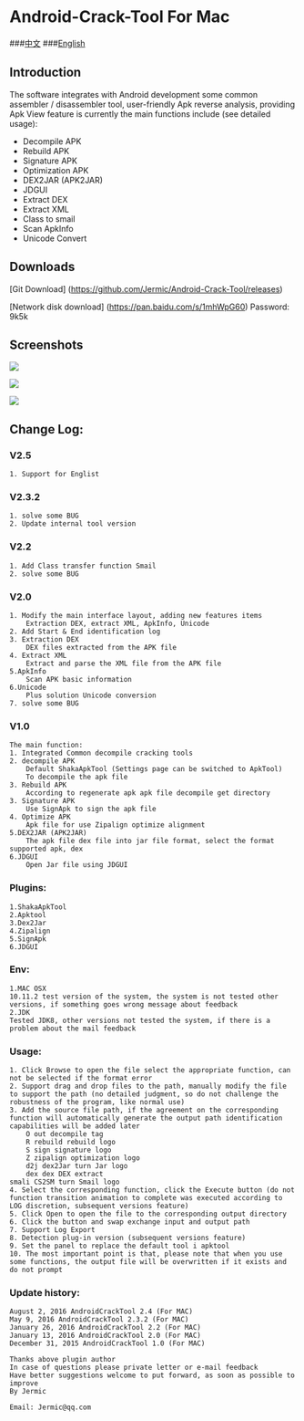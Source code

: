 Android-Crack-Tool For Mac
================

###[中文](https://github.com/Jermic/Android-Crack-Tool/blob/master/README.md)
###[English](https://github.com/Jermic/Android-Crack-Tool/blob/master/README-EN.md)

## Introduction
The software integrates with Android development some common assembler / disassembler tool, user-friendly Apk reverse analysis, providing Apk View feature is currently the main functions include (see detailed usage):

- Decompile APK
- Rebuild APK
- Signature APK
- Optimization APK
- DEX2JAR (APK2JAR)
- JDGUI
- Extract DEX
- Extract  XML
- Class to smail
- Scan ApkInfo
- Unicode Convert

## Downloads
[Git Download] (https://github.com/Jermic/Android-Crack-Tool/releases)

[Network disk download] (https://pan.baidu.com/s/1mhWpG60) Password: 9k5k
## Screenshots
![](https://raw.githubusercontent.com/Jermic/Android-Crack-Tool/master/7.png)

![](https://raw.githubusercontent.com/Jermic/Android-Crack-Tool/master/8.png)

![](https://raw.githubusercontent.com/Jermic/Android-Crack-Tool/master/9.png)

## Change Log:
### V2.5
```
1. Support for Englist
```
### V2.3.2
```
1. solve some BUG
2. Update internal tool version
```
### V2.2
```
1. Add Class transfer function Smail
2. solve some BUG
```
### V2.0
```
1. Modify the main interface layout, adding new features items
	Extraction DEX, extract XML, ApkInfo, Unicode
2. Add Start & End identification log
3. Extraction DEX
	DEX files extracted from the APK file
4. Extract XML
	Extract and parse the XML file from the APK file
5.ApkInfo
	Scan APK basic information
6.Unicode
	Plus solution Unicode conversion
7. solve some BUG
```
### V1.0
```
The main function:
1. Integrated Common decompile cracking tools
2. decompile APK
	Default ShakaApkTool (Settings page can be switched to ApkTool)
	To decompile the apk file
3. Rebuild APK
	According to regenerate apk apk file decompile get directory
3. Signature APK
	Use SignApk to sign the apk file
4. Optimize APK
	Apk file for use Zipalign optimize alignment
5.DEX2JAR (APK2JAR)
	The apk file dex file into jar file format, select the format supported apk, dex
6.JDGUI
	Open Jar file using JDGUI
```
### Plugins:
```
1.ShakaApkTool
2.Apktool
3.Dex2Jar
4.Zipalign
5.SignApk
6.JDGUI
```
### Env:
```
1.MAC OSX
10.11.2 test version of the system, the system is not tested other versions, if something goes wrong message about feedback
2.JDK
Tested JDK8, other versions not tested the system, if there is a problem about the mail feedback
```

### Usage:
```
1. Click Browse to open the file select the appropriate function, can not be selected if the format error
2. Support drag and drop files to the path, manually modify the file to support the path (no detailed judgment, so do not challenge the robustness of the program, like normal use)
3. Add the source file path, if the agreement on the corresponding function will automatically generate the output path identification capabilities will be added later
	O out decompile tag
	R rebuild rebuild logo
	S sign signature logo
	Z zipalign optimization logo
	d2j dex2Jar turn Jar logo
	dex dex DEX extract
smali CS2SM turn Smail logo
4. Select the corresponding function, click the Execute button (do not function transition animation to complete was executed according to LOG discretion, subsequent versions feature)
5. Click Open to open the file to the corresponding output directory
6. Click the button and swap exchange input and output path
7. Support Log Export
8. Detection plug-in version (subsequent versions feature)
9. Set the panel to replace the default tool i apktool
10. The most important point is that, please note that when you use some functions, the output file will be overwritten if it exists and do not prompt
```
### Update history:
```
August 2, 2016 AndroidCrackTool 2.4 (For MAC)
May 9, 2016 AndroidCrackTool 2.3.2 (For MAC)
January 26, 2016 AndroidCrackTool 2.2 (For MAC)
January 13, 2016 AndroidCrackTool 2.0 (For MAC)
December 31, 2015 AndroidCrackTool 1.0 (For MAC)
```

```
Thanks above plugin author
In case of questions please private letter or e-mail feedback
Have better suggestions welcome to put forward, as soon as possible to improve
By Jermic

Email: Jermic@qq.com
```